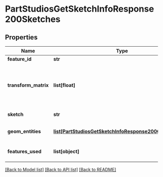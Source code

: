 # PartStudiosGetSketchInfoResponse200Sketches

## Properties
Name | Type | Description | Notes
------------ | ------------- | ------------- | -------------
**feature_id** | **str** | ID of a sketch | [optional] 
**transform_matrix** | **list[float]** | A transformation matrix to of the sketch plane,    if output3D is false. | [optional] 
**sketch** | **str** | Name of a sketch | [optional] 
**geom_entities** | [**list[PartStudiosGetSketchInfoResponse200GeomEntities]**](PartStudiosGetSketchInfoResponse200GeomEntities.md) | Geometries of sketch entities. | [optional] 
**features_used** | **list[object]** | Names of the features using the sketch | [optional] 

[[Back to Model list]](../README.md#documentation-for-models) [[Back to API list]](../README.md#documentation-for-api-endpoints) [[Back to README]](../README.md)


